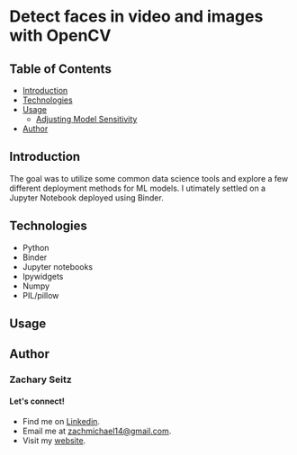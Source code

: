# Detect faces in video and images with OpenCV
## Table of Contents
* [Introduction](#introduction)
* [Technologies](#technologies)
* [Usage](#usage)
  * [Adjusting Model Sensitivity](#adjusting-model-sensitivity)
* [Author](#author-/--zachary-seitz)

## Introduction
The goal was to utilize some common data science tools and explore a few different deployment methods for ML models. I utimately settled on a Jupyter Notebook deployed using Binder.

## Technologies
* Python
* Binder
* Jupyter notebooks
* Ipywidgets
* Numpy
* PIL/pillow

## Usage

## Author
### Zachary Seitz
#### Let's connect!
* Find me on [Linkedin](https://linkedin.com/in/zachmichael14).
* Email me at zachmichael14@gmail.com.
* Visit my [website](https://zachmichael14.github.io/gh_page/).
